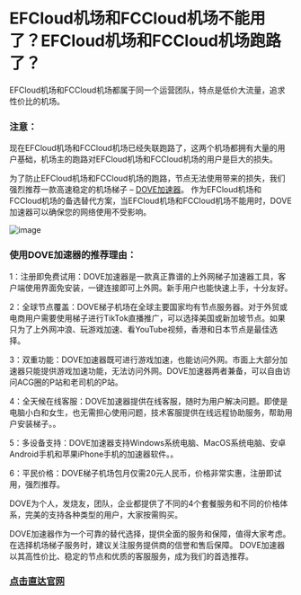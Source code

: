 # EFCloud机场和FCCloud机场不能用了？EFCloud机场和FCCloud机场跑路了？

EFCloud机场和FCCloud机场都属于同一个运营团队，特点是低价大流量，追求性价比的机场。

### 注意：

现在EFCloud机场和FCCloud机场已经失联跑路了，这两个机场都拥有大量的用户基础，机场主的跑路对EFCloud机场和FCCloud机场的用户是巨大的损失。

为了防止EFCloud机场和FCCloud机场的跑路，节点无法使用带来的损失，我们强烈推荐一款高速稳定的机场梯子 – [DOVE加速器](https://dove8.cc/a.php?alavBTtF8UB)。
作为EFCloud机场和FCCloud机场的备选替代方案，当EFCloud机场和FCCloud机场不能用时，DOVE加速器可以确保您的网络使用不受影响。

![image](https://github.com/user-attachments/assets/c80a1bb2-a3f8-4a13-8b9b-e2cbdd798bfe)

### 使用DOVE加速器的推荐理由：

1：注册即免费试用：DOVE加速器是一款真正靠谱的上外网梯子加速器工具，客户端使用界面免安装，一键连接即可上外网。新手用户也能快速上手，十分友好。

2：全球节点覆盖：DOVE梯子机场在全球主要国家均有节点服务器。对于外贸或电商用户需要使用梯子进行TikTok直播推广，可以选择美国或新加坡节点。如果只为了上外网冲浪、玩游戏加速、看YouTube视频，香港和日本节点是最佳选择。

3：双重功能：DOVE加速器既可进行游戏加速，也能访问外网。市面上大部分加速器只能提供游戏加速功能，无法访问外网。DOVE加速器两者兼备，可以自由访问ACG圈的P站和老司机的P站。

4：全天候在线客服：DOVE加速器提供在线客服，随时为用户解决问题。即使是电脑小白和女生，也无需担心使用问题，技术客服提供在线远程协助服务，帮助用户安装梯子。。

5：多设备支持：DOVE加速器支持Windows系统电脑、MacOS系统电脑、安卓Android手机和苹果iPhone手机的加速器软件。。

6：平民价格：DOVE梯子机场包月仅需20元人民币，价格非常实惠，注册即试用，强烈推荐。

DOVE为个人，发烧友，团队，企业都提供了不同的4个套餐服务和不同的价格体系，完美的支持各种类型的用户，大家按需购买。

DOVE加速器作为一个可靠的替代选择，提供全面的服务和保障，值得大家考虑。在选择机场梯子服务时，建议关注服务提供商的信誉和售后保障。
DOVE加速器以其高性价比、稳定的节点和优质的客服服务，成为我们的首选推荐。

### [点击直达官网](https://dove8.cc/a.php?alavBTtF8UB)



